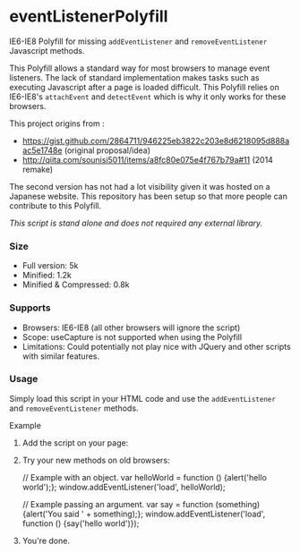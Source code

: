 eventListenerPolyfill
=====================
IE6-IE8 Polyfill for missing `addEventListener` and `removeEventListener` Javascript methods.

This Polyfill allows a standard way for most browsers to manage event listeners. The lack of standard implementation makes  tasks such as executing Javascript after a page is loaded difficult. This Polyfill relies on IE6-IE8's `attachEvent` and `detectEvent` which is why it only works for these browsers.

This project origins from :

 * https://gist.github.com/2864711/946225eb3822c203e8d6218095d888aac5e1748e (original proposal/idea)
 * http://qiita.com/sounisi5011/items/a8fc80e075e4f767b79a#11 (2014 remake)

The second version has not had a lot visibility given it was hosted on a Japanese website. This repository has been setup so that more people can contribute to this Polyfill.

_This script is stand alone and does not required any external library._

### Size

- Full version: 5k 
- Minified: 1.2k
- Minified & Compressed: 0.8k

### Supports
 - Browsers: IE6-IE8 (all other browsers will ignore the script)
 - Scope: useCapture is not supported when using the Polyfill
 - Limitations: Could potentially not play nice with JQuery and other scripts with similar features.

### Usage

Simply load this script in your HTML code and use the `addEventListener` and `removeEventListener` methods.

Example

1) Add the script on your page:

	<script src="eventListenerIEPolyfill.js"></script>

2) Try your new methods on old browsers:

    // Example with an object.
    var helloWorld = function () {alert('hello world');};
    window.addEventListener('load', helloWorld);
    
    // Example passing an argument.
    var say = function (something) {alert('You said ' + something);};
    window.addEventListener('load', function () {say('hello world')});

3) You're done.
